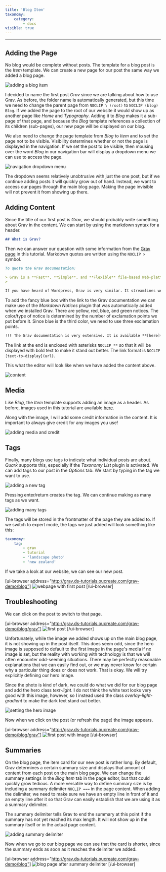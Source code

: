 ```yaml
---
title: 'Blog Item'
taxonomy:
    category:
        - docs
visible: true
---
```


---

## Adding the Page

No blog would be complete without posts. The template for a blog post is the _Item_ template. We can create a new page for our post the same way we added a blog page.

![adding a blog item](add-post.png)

I decided to name the first post _Grav_ since we are talking about how to use Grav. As before, the folder name is automatically generated, but this time we need to change the parent page from `NOCLIP \ (root)` to `NOCLIP (blog) Blog`. If we added the page to the root of our website it would show up as another page like _Home_ and _Typography_. Adding it to _Blog_ makes it a sub-page of that page, and because the _Blog_ template references a collection of its children (sub-pages), our new page will be displayed on our blog.

We also need to change the page template from _Blog_ to _Item_ and to set the page not to be visible. Visibility determines whether or not the page is displayed in the navigation. If we set the post to be visible, then mousing over the word _Blog_ in our navigation bar will display a dropdown menu we can use to access the page.

![navigation dropdown menu](navigation-dropdown.png)

The dropdown seems relatively unobtrusive with just the one post, but if we continue adding posts it will quickly grow out of hand. Instead, we want to access our pages through the main blog page. Making the page invisible will not prevent it from showing up there.

## Adding Content

Since the title of our first post is _Grav_, we should probably write something about Grav in the content. We can start by using the markdown syntax for a header.

```md
## What is Grav?

```

Then we can answer our question with some information from the [Grav page](http://grav.ds-tutorials.oucreate.com/overview/grav) in this tutorial. Markdown quotes are written using the `NOCLIP >` symbol.

```md
To quote the Grav documentation:

> Grav is a **Fast**, **Simple**, and **Flexible** file-based Web-platform.
> 

If you have heard of Wordpress, Grav is very similar. It streamlines website building, allowing users to create their own without requiring previous coding knowledge or experience.

```

To add the fancy blue box with the link to the Grav documentation we can make use of the _Markdown Notices_ plugin that was automatically added when we installed Grav. There are yellow, red, blue, and green notices. The color/type of notice is determined by the number of exclamation points we put before it. Since blue is the third color, we need to use three exclamation points.

```md
!!! The Grav documentation is very extensive. It is available **[here](https://learn.getgrav.org/16**.

```

The link at the end is enclosed with asterisks `NOCLIP **` so that it will be displayed with bold text to make it stand out better. The link format is `NOCLIP [text-to-display](url)`.

This what the editor will look like when we have added the content above.

![content](grav-content.png)

## Media

Like _Blog_, the _Item_ template supports adding an image as a header. As before, images used in this tutorial are available [here](https://www.flickr.com/people/theodwynn/).

Along with the image, I will add some credit information in the content. It is important to always give credit for any images you use!

![adding media and credit](adding-media-and-credit.png)

## Tags

Finally, many blogs use tags to indicate what individual posts are about. _Quark_ supports this, especially if the _Taxonomy List_ plugin is activated. We can add tags to our post in the _Options_ tab. We start by typing in the tag we want to use.

![adding a new tag](first-tag.png)

Pressing enter/return creates the tag. We can continue making as many tags as we want.

![adding many tags](added-tags.png)

The tags will be stored in the frontmatter of the page they are added to. If we switch to expert mode, the tags we just added will look something like this:

```yaml
taxonomy:
    tag:
        - grav
        - tutorial
        - 'landscape photo'
        - 'new zealand'
```

If we take a look at our website, we can see our new post.

[ui-browser address="http://grav.ds-tutorials.oucreate.com/grav-demo/blog"]
![webpage with first post](blog-first-post.png)
[/ui-browser]

## Troubleshooting

We can click on the post to switch to that page.

[ui-browser address="http://grav.ds-tutorials.oucreate.com/grav-demo/blog/grav"]
![first post](first-post.png)
[/ui-browser]

Unfortunately, while the image we added shows up on the main blog page, it is not showing up in the post itself. This does seem odd, since the hero image is supposed to default to the first image in the page's media if no image is set, but the reality with working with technology is that we will often encounter odd-seeming situations. There may be perfectly reasonable explanations that we can easily find out, or we may never know for certain why a particular thing does or does not work. That is okay. We will try explicitly defining our hero image.

Since the photo is kind of dark, we could do what we did for our blog page and add the hero class _text-light_. I do not think the white text looks very good with this image, however, so I instead used the class _overlay-light-gradient_ to make the dark text stand out better.

![setting the hero image](setting-hero-image.png)

Now when we click on the post (or refresh the page) the image appears.

[ui-browser address="http://grav.ds-tutorials.oucreate.com/grav-demo/blog/grav"]
![first post with image](first-post-image.png)
[/ui-browser]

## Summaries

On the blog page, the item card for our new post is rather long. By default, Grav determines a certain summary size and displays that amount of content from each post on the main blog page. We can change the summary settings in the _Blog Item_ tab in the page editor, but that could quickly grow tedious. A more versatile way to define summary size is by including a summary delimiter `NOCLIP ===` in the page content. When adding the delimiter, we need to make sure we have an empty line in front of it and an empty line after it so that Grav can easily establish that we are using it as a summary delimiter.

The summary delimiter tells Grav to end the summary at this point if the summary has not yet reached its max length. It will not show up in the summary itself or in the actual page content.

![adding summary delimiter](summary-delimiter.png)

Now when we go to our blog page we can see that the card is shorter, since the summary ends as soon as it reaches the delimiter we added.

[ui-browser address="http://grav.ds-tutorials.oucreate.com/grav-demo/blog"]
![blog page after summary delimiter](after-summary-delimiter.png)
[/ui-browser]
